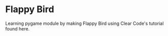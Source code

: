 # Flappy Bird

Learning pygame module by making Flappy Bird using Clear Code's tutorial found here.
